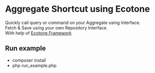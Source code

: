# Aggregate Shortcut using Ecotone
Quickly call query or command on your Aggregate using Interface.  
Fetch & Save using your own Repository Interface.  
With help of [Ecotone Framework](https://github.com/ecotoneframework/ecotone)

## Run example

- composer install
- php run_example.php
